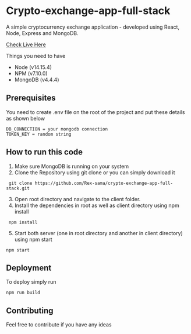 # Crypto-exchange-app-full-stack

A simple cryptocurrency exchange application  - developed using React, Node, Express and MongoDB.

 <a href="https://crypto-exchange-app-full-stack.herokuapp.com/">Check Live Here</a> 

Things you need to have
- Node (v14.15.4)
- NPM (v7.10.0)
- MongoDB (v4.4.4)

## Prerequisites

You need to create .env file on the root of the project and put these details as shown below

```console
DB_CONNECTION = your mongodb connection
TOKEN_KEY = random string
```

## How to run this code

1. Make sure MongoDB is running on your system
2. Clone the Repository using git clone or you can simply download it 
```console
 git clone https://github.com/Rex-sama/crypto-exchange-app-full-stack.git
```
3. Open root directory and navigate to the client  folder.
4. Install the dependencies in root as well as client directory using npm install
```console
 npm install
```
5. Start both server (one in root directory and another in client directory) using npm start
```console
npm start
```

## Deployment

To deploy simply run

```console
npm run build
```

## Contributing

Feel free to contribute if you have any ideas 




